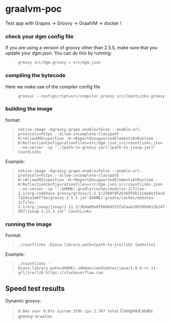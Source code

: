 # graalvm-poc
Test app with Grapes -> Groovy -> GraalVM -> docker !

### check your dgm config file
If you are using a version of groovy other than 2.5.5, make sure that you update your dgm.json.  You can do this by running:

> `groovy src/dgm.groovy > src/dgm.json`

### compiling the bytecode
Here we make use of the compiler config file
> `groovyc --configscript=src/compiler.groovy src/CountLinks.groovy`

### building the image
format:
> `native-image -Dgroovy.grape.enable=false --enable-url-protocols=https --allow-incomplete-classpath -H:+AllowVMInspection -H:+ReportUnsupportedElementsAtRuntime -H:ReflectionConfigurationFiles=src/dgm.json,src/countlinks.json --no-server -cp ".:{path-to-groovy-jar}:{path-to-jsoup-jar}" CountLinks`

Example:
> `native-image -Dgroovy.grape.enable=false --enable-url-protocols=https --allow-incomplete-classpath -H:+AllowVMInspection -H:+ReportUnsupportedElementsAtRuntime -H:ReflectionConfigurationFiles=src/dgm.json,src/countlinks.json --no-server -cp ".:$HOME/.gradle/caches/modules-2/files-2.1/org.codehaus.groovy/groovy/2.5.5/2388f952b369f6b11cde8e15ec872e9ca3e0ff3e/groovy-2.5.5.jar:$HOME/.gradle/caches/modules-2/files-2.1/org.jsoup/jsoup/1.11.3/36da09a8f68484523fa2aaa100399d612b247d67/jsoup-1.11.3.jar" CountLinks`

### running the image
Format:
> `./countlinks -Djava.library.path={path-to-jre/lib} {website}`

Example:
> `./countlinks -Djava.library.path=$HOME/.sdkman/candidates/java/1.0.0-rc-11-grl/jre/lib https://stackoverflow.com`


## Speed test results
Dynamic groovy:
> `9.84s user 0.67s system 379% cpu 2.767 total`
Compiled static groovy:
> ``
GraalVm:
> ``